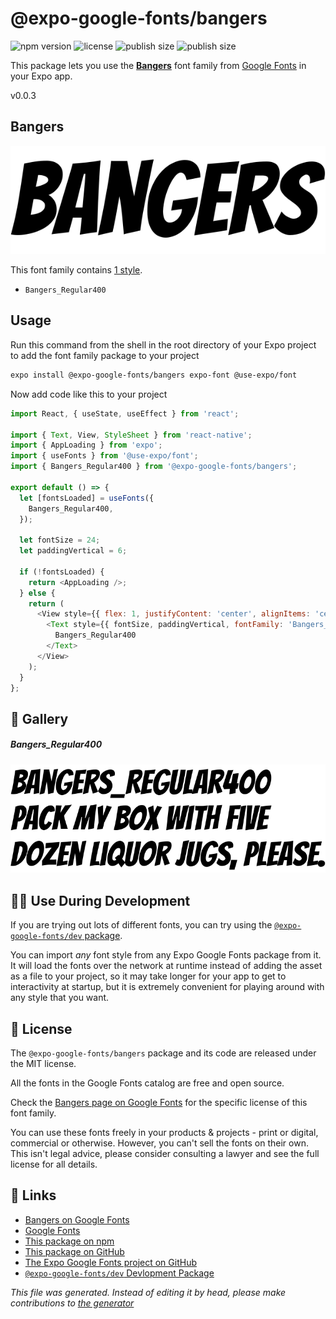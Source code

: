 # @expo-google-fonts/bangers

![npm version](https://flat.badgen.net/npm/v/@expo-google-fonts/bangers)
![license](https://flat.badgen.net/github/license/expo/google-fonts)
![publish size](https://flat.badgen.net/packagephobia/install/@expo-google-fonts/bangers)
![publish size](https://flat.badgen.net/packagephobia/publish/@expo-google-fonts/bangers)

This package lets you use the [**Bangers**](https://fonts.google.com/specimen/Bangers) font family from [Google Fonts](https://fonts.google.com/) in your Expo app.

v0.0.3

## Bangers

![Bangers](./font-family.png)

This font family contains [1 style](#gallery).

- `Bangers_Regular400`

## Usage

Run this command from the shell in the root directory of your Expo project to add the font family package to your project
```sh
expo install @expo-google-fonts/bangers expo-font @use-expo/font
```

Now add code like this to your project
```js
import React, { useState, useEffect } from 'react';

import { Text, View, StyleSheet } from 'react-native';
import { AppLoading } from 'expo';
import { useFonts } from '@use-expo/font';
import { Bangers_Regular400 } from '@expo-google-fonts/bangers';

export default () => {
  let [fontsLoaded] = useFonts({
    Bangers_Regular400,
  });

  let fontSize = 24;
  let paddingVertical = 6;

  if (!fontsLoaded) {
    return <AppLoading />;
  } else {
    return (
      <View style={{ flex: 1, justifyContent: 'center', alignItems: 'center' }}>
        <Text style={{ fontSize, paddingVertical, fontFamily: 'Bangers_Regular400' }}>
          Bangers_Regular400
        </Text>
      </View>
    );
  }
};

```

## 🔡 Gallery

##### Bangers_Regular400
![Bangers_Regular400](./42a6646ed15dc91b9430f7e69e6259203235b48fa12c9cc10b6b72afab348de0.ttf.png)


## 👩‍💻 Use During Development

If you are trying out lots of different fonts, you can try using the [`@expo-google-fonts/dev` package](https://github.com/expo/google-fonts/tree/master/font-packages/dev#readme).

You can import *any* font style from any Expo Google Fonts package from it. It will load the fonts
over the network at runtime instead of adding the asset as a file to your project, so it may take longer
for your app to get to interactivity at startup, but it is extremely convenient
for playing around with any style that you want.

## 📖 License

The `@expo-google-fonts/bangers` package and its code are released under the MIT license.

All the fonts in the Google Fonts catalog are free and open source.

Check the [Bangers page on Google Fonts](https://fonts.google.com/specimen/Bangers) for the specific license of this font family.

You can use these fonts freely in your products & projects - print or digital, commercial or otherwise. However, you can't sell the fonts on their own. This isn't legal advice, please consider consulting a lawyer and see the full license for all details.

## 🔗 Links

- [Bangers on Google Fonts](https://fonts.google.com/specimen/Bangers)
- [Google Fonts](https://fonts.google.com/)
- [This package on npm](https://www.npmjs.com/package/@expo-google-fonts/bangers)
- [This package on GitHub](https://github.com/expo/google-fonts/tree/master/font-packages/bangers)
- [The Expo Google Fonts project on GitHub](https://github.com/expo/google-fonts)
- [`@expo-google-fonts/dev` Devlopment Package](https://github.com/expo/google-fonts/tree/master/font-packages/dev)


*This file was generated. Instead of editing it by head, please make contributions to [the generator](https://github.com/expo/google-fonts/tree/master/packages/generator)*

